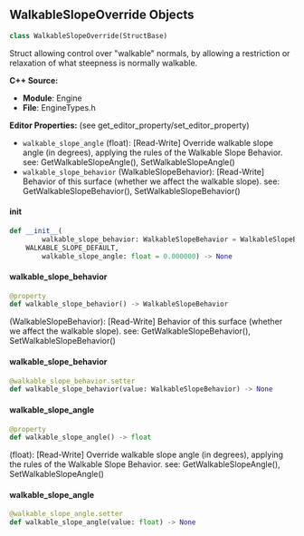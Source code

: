## WalkableSlopeOverride Objects

```python
class WalkableSlopeOverride(StructBase)
```

Struct allowing control over "walkable" normals, by allowing a restriction or relaxation of what steepness is normally walkable.

**C++ Source:**

- **Module**: Engine
- **File**: EngineTypes.h

**Editor Properties:** (see get_editor_property/set_editor_property)

- ``walkable_slope_angle`` (float):  [Read-Write] Override walkable slope angle (in degrees), applying the rules of the Walkable Slope Behavior.
  see: GetWalkableSlopeAngle(), SetWalkableSlopeAngle()
- ``walkable_slope_behavior`` (WalkableSlopeBehavior):  [Read-Write] Behavior of this surface (whether we affect the walkable slope).
  see: GetWalkableSlopeBehavior(), SetWalkableSlopeBehavior()

<a id="unreal.WalkableSlopeOverride.__init__"></a>

#### __init__

```python
def __init__(
        walkable_slope_behavior: WalkableSlopeBehavior = WalkableSlopeBehavior.
    WALKABLE_SLOPE_DEFAULT,
        walkable_slope_angle: float = 0.000000) -> None
```

<a id="unreal.WalkableSlopeOverride.walkable_slope_behavior"></a>

#### walkable_slope_behavior

```python
@property
def walkable_slope_behavior() -> WalkableSlopeBehavior
```

(WalkableSlopeBehavior):  [Read-Write] Behavior of this surface (whether we affect the walkable slope).
see: GetWalkableSlopeBehavior(), SetWalkableSlopeBehavior()

<a id="unreal.WalkableSlopeOverride.walkable_slope_behavior"></a>

#### walkable_slope_behavior

```python
@walkable_slope_behavior.setter
def walkable_slope_behavior(value: WalkableSlopeBehavior) -> None
```

<a id="unreal.WalkableSlopeOverride.walkable_slope_angle"></a>

#### walkable_slope_angle

```python
@property
def walkable_slope_angle() -> float
```

(float):  [Read-Write] Override walkable slope angle (in degrees), applying the rules of the Walkable Slope Behavior.
see: GetWalkableSlopeAngle(), SetWalkableSlopeAngle()

<a id="unreal.WalkableSlopeOverride.walkable_slope_angle"></a>

#### walkable_slope_angle

```python
@walkable_slope_angle.setter
def walkable_slope_angle(value: float) -> None
```

<a id="unreal.BodyInstanceCore"></a>